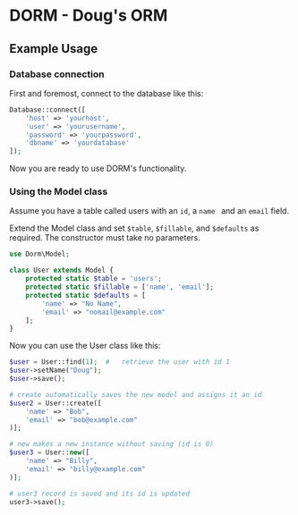 # DORM - Doug's ORM

## Example Usage

### Database connection

First and foremost, connect to the database like this:

```php
Database::connect([
	'host' => 'yourhost',
	'user' => 'yourusername',
	'password' => 'yourpassword',
	'dbname' => 'yourdatabase'
]);
```

Now you are ready to use DORM's functionality.

### Using the Model class

Assume you have a table called users with an `id`, a `name ` and an `email` field.

Extend the Model class and set `$table`, `$fillable`, and `$defaults` as required. The constructor must take no parameters.

```php
use Dorm\Model;

class User extends Model {
	protected static $table = 'users';
	protected static $fillable = ['name', 'email'];
	protected static $defaults = [
		'name' => "No Name",
		'email' => "nomail@example.com"
	];
}
```

Now you can use the User class like this:

```php
$user = User::find(1);	#	retrieve the user with id 1
$user->setName("Doug");
$user->save();

# create automatically saves the new model and assigns it an id
$user2 = User::create([
	'name' => "Bob",
	'email' => "bob@example.com"
)];

# new makes a new instance without saving (id is 0)
$user3 = User::new([
	'name' => "Billy",
	'email' => "billy@example.com"
)];

# user3 record is saved and its id is updated
user3->save();

```
